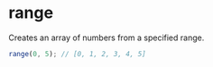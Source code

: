 # range

Creates an array of numbers from a specified range.

```typescript
range(0, 5); // [0, 1, 2, 3, 4, 5]
```

